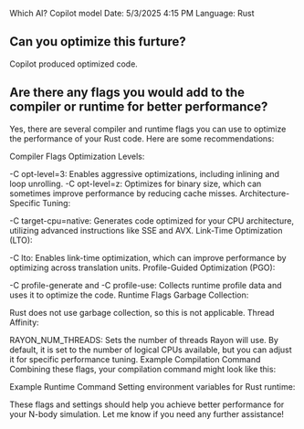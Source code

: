 Which AI?  Copilot model
Date: 5/3/2025  4:15 PM
Language: Rust



Can you optimize this furture?
------------------------------
Copilot produced optimized code.


Are there any flags you would add to the compiler or runtime for better
performance?
-----------------------------------------------------------------------
Yes, there are several compiler and runtime flags you can use to optimize the performance of your Rust code. Here are some recommendations:

Compiler Flags
Optimization Levels:

-C opt-level=3: Enables aggressive optimizations, including inlining and loop unrolling.
-C opt-level=z: Optimizes for binary size, which can sometimes improve performance by reducing cache misses.
Architecture-Specific Tuning:

-C target-cpu=native: Generates code optimized for your CPU architecture, utilizing advanced instructions like SSE and AVX.
Link-Time Optimization (LTO):

-C lto: Enables link-time optimization, which can improve performance by optimizing across translation units.
Profile-Guided Optimization (PGO):

-C profile-generate and -C profile-use: Collects runtime profile data and uses it to optimize the code.
Runtime Flags
Garbage Collection:

Rust does not use garbage collection, so this is not applicable.
Thread Affinity:

RAYON_NUM_THREADS: Sets the number of threads Rayon will use. By default, it is set to the number of logical CPUs available, but you can adjust it for specific performance tuning.
Example Compilation Command
Combining these flags, your compilation command might look like this:


Example Runtime Command
Setting environment variables for Rust runtime:


These flags and settings should help you achieve better performance for your N-body simulation. Let me know if you need any further assistance!